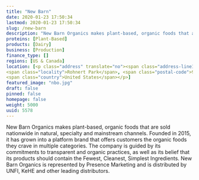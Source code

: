 ```yaml
---
title: "New Barn"
date: 2020-01-23 17:50:34
lastmod: 2020-01-23 17:50:34
slug: /new-barn
description: "New Barn Organics makes plant-based, organic foods that are sold nationwide in natural, specialty and mainstream channels. Founded in 2015, it has grown into a platform brand that offers customers the organic foods they crave in multiple categories. The company is guided by its commitments to transparent and organic practices, as well as its belief that its products should contain the Fewest, Cleanest, Simplest Ingredients. New Barn Organics is represented by Presence Marketing and is distributed by UNFI, KeHE and other leading distributors."
proteins: [Plant-Based]
products: [Dairy]
business: [Production]
finance_type: []
regions: [US & Canada]
location: [<p class="address" translate="no"><span class="address-line1">Alta Avenue</span><br>
<span class="locality">Rohnert Park</span>, <span class="postal-code">94928</span><br>
<span class="country">United States</span></p>]
featured_image: "nbo.jpg"
draft: false
pinned: false
homepage: false
weight: 5000
uuid: 5578
---
```

<p>New Barn Organics makes plant-based, organic foods that are sold nationwide in natural, specialty and mainstream channels. Founded in 2015, it has grown into a platform brand that offers customers the organic foods they crave in multiple categories. The company is guided by its commitments to transparent and organic practices, as well as its belief that its products should contain the Fewest, Cleanest, Simplest Ingredients. New Barn Organics is represented by Presence Marketing and is distributed by UNFI, KeHE and other leading distributors.</p>
